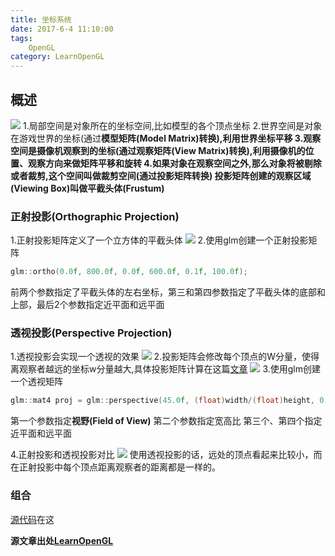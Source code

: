```yaml
---
title: 坐标系统
date: 2017-6-4 11:10:00
tags: 
    OpenGL
category: LearnOpenGL
---
```


## 概述
![](coordinate_systems.png)
1.局部空间是对象所在的坐标空间,比如模型的各个顶点坐标
2.世界空间是对象在游戏世界的坐标(通过**模型矩阵(Model Matrix)**转换),利用世界坐标平移
3.观察空间是摄像机观察到的坐标(通过**观察矩阵(View Matrix)**转换),利用摄像机的位置、观察方向来做矩阵平移和旋转
4.如果对象在观察空间之外,那么对象将被剔除或者裁剪,这个空间叫做裁剪空间(通过投影矩阵转换)
投影矩阵创建的**观察区域(Viewing Box)**叫做**平截头体(Frustum)**
### 正射投影(Orthographic Projection)
1.正射投影矩阵定义了一个立方体的平截头体
![](orthographic_frustum.png)
2.使用glm创建一个正射投影矩阵
```C++
glm::ortho(0.0f, 800.0f, 0.0f, 600.0f, 0.1f, 100.0f);
```
前两个参数指定了平截头体的左右坐标，第三和第四参数指定了平截头体的底部和上部，最后2个参数指定近平面和远平面

### 透视投影(Perspective Projection)
1.透视投影会实现一个透视的效果
![](perspective_frustum.png)
2.投影矩阵会修改每个顶点的W分量，使得离观察者越远的坐标w分量越大,具体投影矩阵计算在这篇[文章](http://www.songho.ca/opengl/gl_projectionmatrix.html)
![](projection_w.png)
3.使用glm创建一个透视矩阵
```C++
glm::mat4 proj = glm::perspective(45.0f, (float)width/(float)height, 0.1f, 100.0f);
```
第一个参数指定**视野(Field of View)**
第二个参数指定宽高比
第三个、第四个指定近平面和远平面

4.正射投影和透视投影对比
![](perspective_orthographic.png)
使用透视投影的话，远处的顶点看起来比较小，而在正射投影中每个顶点距离观察者的距离都是一样的。

### 组合



[源代码](https://github.com/tacthgin/toy/tree/master/OpenGL)在这

**源文章出处[LearnOpenGL](http://learnopengl-cn.readthedocs.io/zh/latest/01%20Getting%20started/08%20Coordinate%20Systems/)**




